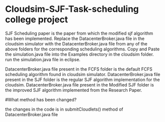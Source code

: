# Cloudsim-SJF-Task-scheduling college project

SJF Scheduling paper is the paper from which the modified sjf algorithm has been implemented.
Replace the DatacenterBroker.java file in the cloudsim simulator with the DatacenterBroker.java file from any of the above folders for the corresponding scheduling algorithms.
Copy and Paste the simulation.java file into the Examples directory in the cloudsim folder.
run the simulation.java file in eclipse.

DatacenterBroker.java file present in the FCFS folder is the default FCFS scheduling algorithm found in cloudsim simulator.
DatacenterBroker.java file present in the SJF folder is the regular SJF algorithm implementation for the cloudsim.
DatacenterBroker.java file present in the Modified SJF folder is the improved SJF algorithm implemented from the Research Paper.

#What method has been changed?

the changes in the code is in submitCloudlets() method of DatacenterBroker.java file
